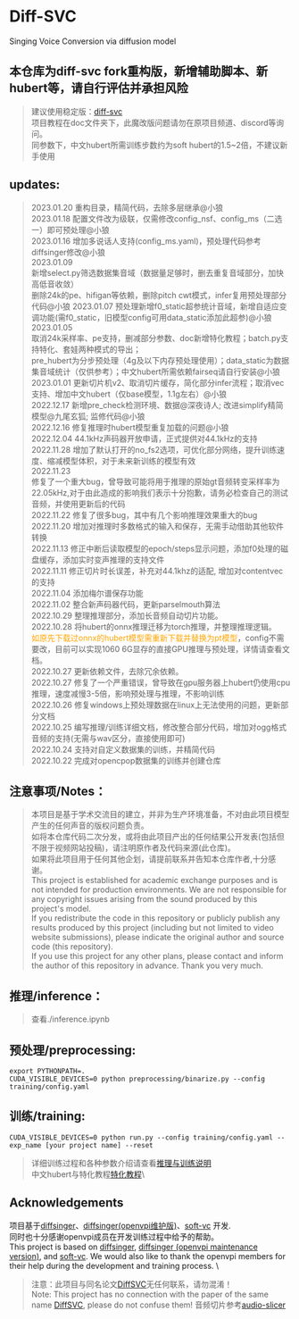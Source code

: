 # Diff-SVC

Singing Voice Conversion via diffusion model

## 本仓库为diff-svc fork重构版，新增辅助脚本、新hubert等，请自行评估并承担风险

> 建议使用稳定版：[diff-svc](https://github.com/prophesier/diff-svc) \
> 项目教程在doc文件夹下，此魔改版问题请勿在原项目频道、discord等询问。 \
> 同参数下，中文hubert所需训练步数约为soft hubert的1.5~2倍，不建议新手使用

## updates:

> 2023.01.20 重构目录，精简代码，去除多层继承@小狼 \
> 2023.01.18 配置文件改为级联，仅需修改config_nsf、config_ms（二选一）即可预处理@小狼 \
> 2023.01.16 增加多说话人支持(config_ms.yaml)，预处理代码参考diffsinger修改@小狼 \
> 2023.01.09 \
> 新增select.py筛选数据集音域（数据量足够时，删去重复音域部分，加快高低音收敛）\
> 删除24k的pe、hifigan等依赖，删除pitch cwt模式，infer复用预处理部分代码@小狼
> 2023.01.07 预处理新增f0_static超参统计音域，新增自适应变调功能(需f0_static，旧模型config可用data_static添加此超参)@小狼
> 2023.01.05 \
> 取消24k采样率、pe支持，删减部分参数、doc新增特化教程；batch.py支持特化、套娃两种模式的导出；\
> pre_hubert为分步预处理（4g及以下内存预处理使用）；data_static为数据集音域统计（仅供参考）；中文hubert所需依赖fairseq请自行安装@小狼\
> 2023.01.01 更新切片机v2、取消切片缓存，简化部分infer流程；取消vec支持、增加中文hubert（仅base模型，1.1g左右）@小狼\
> 2022.12.17 新增pre_check检测环境、数据@深夜诗人; 改进simplify精简模型@九尾玄狐; 监修代码@小狼\
> 2022.12.16 修复推理时hubert模型重复加载的问题@小狼\
> 2022.12.04 44.1kHz声码器开放申请，正式提供对44.1kHz的支持\
> 2022.11.28 增加了默认打开的no_fs2选项，可优化部分网络，提升训练速度、缩减模型体积，对于未来新训练的模型有效\
> 2022.11.23 \
> 修复了一个重大bug，曾导致可能将用于推理的原始gt音频转变采样率为22.05kHz,对于由此造成的影响我们表示十分抱歉，请务必检查自己的测试音频，并使用更新后的代码\
> 2022.11.22 修复了很多bug，其中有几个影响推理效果重大的bug\
> 2022.11.20 增加对推理时多数格式的输入和保存，无需手动借助其他软件转换\
> 2022.11.13 修正中断后读取模型的epoch/steps显示问题，添加f0处理的磁盘缓存，添加实时变声推理的支持文件\
> 2022.11.11 修正切片时长误差，补充对44.1khz的适配, 增加对contentvec的支持\
> 2022.11.04 添加梅尔谱保存功能\
> 2022.11.02 整合新声码器代码，更新parselmouth算法\
> 2022.10.29 整理推理部分，添加长音频自动切片功能。\
> 2022.10.28 将hubert的onnx推理迁移为torch推理，并整理推理逻辑。\
<font color=#FFA500>如原先下载过onnx的hubert模型需重新下载并替换为pt模型</font>，config不需要改，目前可以实现1060
> 6G显存的直接GPU推理与预处理，详情请查看文档。\
> 2022.10.27 更新依赖文件，去除冗余依赖。\
> 2022.10.27 修复了一个严重错误，曾导致在gpu服务器上hubert仍使用cpu推理，速度减慢3-5倍，影响预处理与推理，不影响训练\
> 2022.10.26 修复windows上预处理数据在linux上无法使用的问题，更新部分文档\
> 2022.10.25 编写推理/训练详细文档，修改整合部分代码，增加对ogg格式音频的支持(无需与wav区分，直接使用即可)\
> 2022.10.24 支持对自定义数据集的训练，并精简代码\
> 2022.10.22 完成对opencpop数据集的训练并创建仓库

## 注意事项/Notes：

> 本项目是基于学术交流目的建立，并非为生产环境准备，不对由此项目模型产生的任何声音的版权问题负责。\
> 如将本仓库代码二次分发，或将由此项目产出的任何结果公开发表(包括但不限于视频网站投稿)，请注明原作者及代码来源(此仓库)。\
> 如果将此项目用于任何其他企划，请提前联系并告知本仓库作者,十分感谢。\
> This project is established for academic exchange purposes and is not intended for production environments. We are not
> responsible for any copyright issues arising from the sound produced by this project's model. \
> If you redistribute the code in this repository or publicly publish any results produced by this project (including
> but
> not limited to video website submissions), please indicate the original author and source code (this repository). \
> If you use this project for any other plans, please contact and inform the author of this repository in advance. Thank
> you very much.

## 推理/inference：

> 查看./inference.ipynb

## 预处理/preprocessing:

```
export PYTHONPATH=.
CUDA_VISIBLE_DEVICES=0 python preprocessing/binarize.py --config training/config.yaml
```

## 训练/training:

```
CUDA_VISIBLE_DEVICES=0 python run.py --config training/config.yaml --exp_name [your project name] --reset 
```

> 详细训练过程和各种参数介绍请查看[推理与训练说明](./doc/train_and_inference.markdown)\
> 中文hubert与特化教程[特化教程](./doc/advanced_skills.markdown)\

## Acknowledgements

项目基于[diffsinger](https://github.com/MoonInTheRiver/DiffSinger)、[diffsinger(openvpi维护版)](https://github.com/openvpi/DiffSinger)、[soft-vc](https://github.com/bshall/soft-vc)
开发.\
同时也十分感谢openvpi成员在开发训练过程中给予的帮助。\
This project is based
on [diffsinger](https://github.com/MoonInTheRiver/DiffSinger), [diffsinger (openvpi maintenance version)](https://github.com/openvpi/DiffSinger),
and [soft-vc](https://github.com/bshall/soft-vc). We would also like to thank the openvpi members for their help during
the development and training process. \
> 注意：此项目与同名论文[DiffSVC](https://arxiv.org/abs/2105.13871)无任何联系，请勿混淆！\
> Note: This project has no connection with the paper of the same name [DiffSVC](https://arxiv.org/abs/2105.13871),
> please
> do not confuse them!
> 音频切片参考[audio-slicer](https://github.com/openvpi/audio-slicer)
